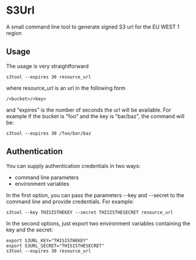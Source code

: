 S3Url
=============

A small command line tool to generate signed S3 url for the EU WEST 1 region

Usage
-------

The usage is very straightforward

    s3tool --expires 30 resource_url

where resource_url is an url in the following form

    /<bucket>/<key>

and "expires" is the number of seconds the url will be available. For example if the bucket is "foo" and the key is "bar/baz", the command will be:

    s3tool --expires 30 /foo/bar/baz

Authentication
-------

You can supply authentication credentials in two ways:

* command line parameters
* environment variables

In the first option, you can pass the parameters --key and --secret to the command line and provide credentials. For example:

    s3tool --key THISISTHEKEY --secret THISISTHESECRET resource_url

In the second options, just export two environment variables containing the key and the secret:

    export S3URL_KEY="THISISTHEKEY"
    export S3URL_SECRET="THISISTHESECRET"
    s3tool --expires 30 resource_url